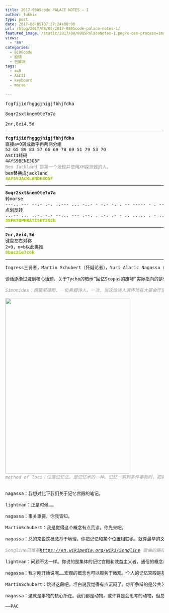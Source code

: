 ```yaml
---
title: 2017-0805code PALACE NOTES – I
author: fukkix
type: post
date: 2017-08-05T07:37:24+00:00
url: /blog/2017/08/05/2017-0805code-palace-notes-i/
featured_image: /static/2017/08/0805PalaceNotes-I.png?x-oss-process=image/resize,m_fill,w_700,h_220
views:
  - "89"
categories:
  - BLOGcode
  - 剧情
  - 已解决
tags:
  - a=0
  - ASCII
  - keyboard
  - morse

---
```

<pre>fcgfijidfhgggjhigjfbhjfdha

8oqr2sxtknem0te7o7a

2nr,8ei4,5d
<!--more--></pre>

* * *

<pre><strong>fcgfijidfhgggjhigjfbhjfdha
</strong>直接a=0转成数字再两两分组
52 65 89 83 57 66 69 78 69 51 79 53 70
ASCII转码
4AYS9BENE3O5F
<span style="color: #999999;">Ben Jackland 是第一个发现并使用XM探测器的人。
</span>ben替换成jackland<strong>
<span style="color: #99cc00;">4AYS9JACKLANDE3O5F</span></strong></pre>

* * *

<pre><strong>8oqr2sxtknem0te7o7a
</strong><span style="color: #000000;">转morse</span>
<span style="color: #000000;">---.. --- --.- .-. ..--- ... -..- - -.- -. . -- ----- - . --... --- --... .- </span>
<span style="color: #000000;">点划反转</span>
<span style="color: #000000;">...-- ... ..-. -.- --... --- .--. . .-. .- - .. ..... . - ..--- ... ..--- -.</span><strong>
<span style="color: #99cc00;">3SFK7OPERATI5ET2S2N</span></strong></pre>

* * *

<pre><strong>2nr,8ei4,5d
</strong>键盘左右对称
2=9，n=b以此类推<strong>
<span style="color: #99cc00;">9buc3ie7c6k</span></strong></pre>

* * *

<pre>Ingress三贤者，Martin Schubert（怀疑论者），Yuri Alaric Nagassa（人文主义者）和Stein Lightman（唯心论者）分享了他们关于记忆宫殿的对话记录——这是聊天的前半段。

谈话逐渐过渡到核心话题，关于Tycho的暗示“回忆Scopas的废墟”实际指向的是Simonides。这个希腊诗人在Scopas餐厅坍塌后幸存下来，据说他使用了一种叫“method of loci”的记忆法，或称记忆宫殿，来识别惨剧的受害者。

<em><span style="color: #999999;">Simonides：西蒙尼德斯，一位希腊诗人。一次，当这位诗人满怀地在大宴会厅里朗读一首赞美卡斯托尔和波拉克斯两位大神的抒情诗后，被大神叫了出去，正在此时，宴会厅坍塌了，厅内无一宾客存活，尸体模糊，亲属难辩，西蒙尼德斯却根据人们在厅内的座位而把尸体一一辨认出来。</span></em>

<a href="/static/2017/08/0805simonides.jpg"><img class="alignnone size-full wp-image-681" src="/static/2017/08/0805simonides.jpg" alt="" width="394" height="556" srcset="/static/2017/08/0805simonides.jpg 394w, /static/2017/08/0805simonides.jpg?x-oss-process=image/resize,m_fill,w_213,h_300 213w" sizes="(max-width: 394px) 100vw, 394px" /></a>
<em><span style="color: #999999;">method of loci：位置记忆法。是记忆术的一种。记忆一系列多件事物时，把需要记住的每一件事物与已经很熟悉的场所，以心像的方式联结。当回忆时，只要回想这个场所的每一个位置，便能顺利的把所要记忆的事项全部回忆出来。位置记忆法的特点在于将讯息存放在已存在的架构中，方便后来讯息的提取。此法又称为心智漫步法(mental walking)，是指在自己所熟悉的心智空间绕一圈之后，就能将所要检索、提取的讯息找出来。
</span></em>

nagassa：我想对比下我们关于记忆宫殿的笔记。

lightman：正是时候……

nagassa：事关重要，你我皆知。

MartinSchubert：我是觉得这个概念有点荒谬。你先来吧。

nagassa：总的来说这概念基于地理，你把记忆和某个位置相联系。就算最早的文明也是这么做的，传说就是经过了一层修饰的地图。Songline的真正用途其实是为了让人们根据故事记住路线。

<em><span style="color: #999999;">Songline见维基<a href="https://en.wikipedia.org/wiki/Songline">https://en.wikipedia.org/wiki/Songline</a> 歌曲的路径被记录在传统的歌曲，故事，舞蹈和绘画中。通过按照适当的顺序唱歌，土著人民可以漫游到很远的地方，经常穿过澳大利亚内部的沙漠。</span></em>

lightman：问题不太一样。你说的是集体的记忆宫殿和效益主义者，通俗的概念我们都知道的。但我们谈的远不止效益主义的位置记忆法，也绝不是通常的办法。

nagassa：我才刚开始说呢……宏观的概念也可以服务于微观。个人的记忆宫殿是基于他自身的回忆，组织起他周围的事物再与别人分享，尽管有时候我们没意识到自己已经这么做了。

MartinSchubert：跳过这段吧，坦白说我觉得有点沉闷了。你所争辩的是公共艺术和建筑不仅仅只是成为Portal，还有其他什么宇宙来客的人为造物的意思。

nagassa：这就是事物的核心所在。我们都是动物，或许算是会思考的动物，但总归是动物。自然的问题于动物来说，它连接到了精神和————说得明白些————外源。

——PAC</pre>